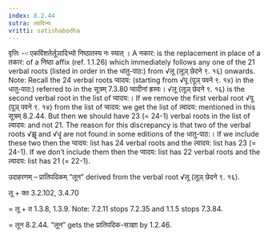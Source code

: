 ```yaml
---
index: 8.2.44
sutra: ल्वादिभ्यः
vritti: satishabodha
---
```






वृत्तिः --ः एकविंशतेर्लूञादिभ्‍यो निष्‍ठातस्‍य नः स्‍यात् । A नकार: is the replacement in place of a तकार: of a निष्ठा affix (ref. 1.1.26) which immediately follows any one of the 21 verbal roots (listed in order in the धातु-पाठ:) from √लू (लूञ् छेदने ९. १६) onwards. Note: Recall the 24 verbal roots प्वादय: (starting from √पू (पूञ् पवने ९. १४) in the धातु-पाठ:) referred to in the सूत्रम् 7.3.80 प्वादीनां ह्रस्वः। √लू (लूञ् छेदने ९. १६) is the second verbal root in the list of प्वादय:। If we remove the first verbal root √पू (पूञ् पवने ९. १४) from the list of प्वादय: we get the list of ल्वादय: mentioned in this सूत्रम् 8.2.44. But then we should have 23 (= 24-1) verbal roots in the list of ल्वादय: and not 21. The reason for this discrepancy is that two of the verbal roots √झॄ and √धॄ are not found in some editions of the धातु-पाठ:। If we include these two then the प्वादय: list has 24 verbal roots and the ल्वादय: list has 23 (= 24-1). If we don’t include them then the प्वादय: list has 22 verbal roots and the ल्वादय: list has 21 (= 22-1).


उदाहरणम् – प्रातिपदिकम् “लून” derived from the verbal root √लू (लूञ् छेदने ९. १६).


लू + क्त 3.2.102, 3.4.70

= लू + त 1.3.8, 1.3.9. Note: 7.2.11 stops 7.2.35 and 1.1.5 stops 7.3.84.

= लून 8.2.44. “लून” gets the प्रातिपदिक-सञ्ज्ञा by 1.2.46.


